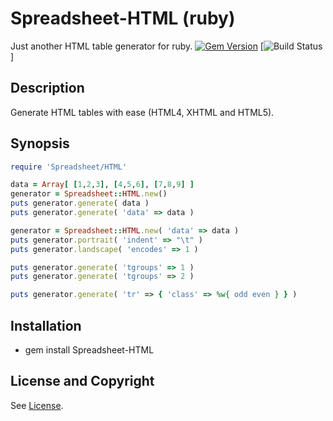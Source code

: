 Spreadsheet-HTML (ruby)
=======================
Just another HTML table generator for ruby. [![Gem Version](https://badge.fury.io/rb/Spreadsheet-HTML.svg)](https://badge.fury.io/rb/Spreadsheet-HTML) [![Build Status](https://api.travis-ci.org/jeffa/spreadsheet-html-ruby.svg?branch=master)]

Description
-----------
Generate HTML tables with ease (HTML4, XHTML and HTML5).

Synopsis
--------
```ruby
require 'Spreadsheet/HTML'

data = Array[ [1,2,3], [4,5,6], [7,8,9] ]
generator = Spreadsheet::HTML.new()
puts generator.generate( data )
puts generator.generate( 'data' => data )

generator = Spreadsheet::HTML.new( 'data' => data )
puts generator.portrait( 'indent' => "\t" )
puts generator.landscape( 'encodes' => 1 )

puts generator.generate( 'tgroups' => 1 )
puts generator.generate( 'tgroups' => 2 )

puts generator.generate( 'tr' => { 'class' => %w{ odd even } } )
```

Installation
------------
* gem install Spreadsheet-HTML

License and Copyright
---------------------
See [License](License.md).

